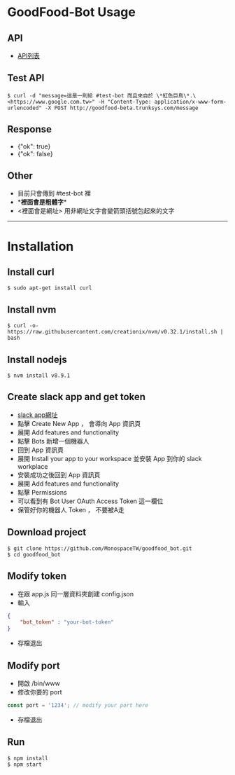 # GoodFood-Bot Usage

## API
- [API列表](https://app.swaggerhub.com/apis/kwchung/goodfood_test/1.0.0)

## Test API

```
$ curl -d "message=這是一則給 #test-bot 而且來自於 \*紅色巨鳥\*.\<https://www.google.com.tw>" -H "Content-Type: application/x-www-form-urlencoded" -X POST http://goodfood-beta.trunksys.com/message
```

## Response
- {"ok": true}
- {"ok": false}

## Other
- 目前只會傳到 #test-bot 裡
- \***裡面會是粗體字**\*
- <裡面會是網址>  用非網址文字會變箭頭括號包起來的文字

<hr>

# Installation

## Install curl

```
$ sudo apt-get install curl
```

## Install nvm

```
$ curl -o- https://raw.githubusercontent.com/creationix/nvm/v0.32.1/install.sh | bash
```

## Install nodejs

```
$ nvm install v8.9.1
```

## Create slack app and get token

- [slack app網址](https://api.slack.com/apps)
- 點擊 Create New App ， 會導向 App 資訊頁
- 展開 Add features and functionality
- 點擊 Bots 新增一個機器人
- 回到 App 資訊頁
- 展開 Install your app to your workspace 並安裝 App 到你的 slack workplace
- 安裝成功之後回到 App 資訊頁
- 展開 Add features and functionality
- 點擊 Permissions
- 可以看到有 Bot User OAuth Access Token 這一欄位
- 保管好你的機器人 Token ， 不要被A走

## Download project

```
$ git clone https://github.com/MonospaceTW/goodfood_bot.git
$ cd goodfood_bot
```

## Modify token

- 在跟 app.js 同一層資料夾創建 config.json
- 輸入
```json
{
    "bot_token" : "your-bot-token"
}
```
- 存檔退出

## Modify port

- 開啟 /bin/www
- 修改你要的 port
```javascript
const port = '1234'; // modify your port here
```
- 存檔退出

## Run

```
$ npm install
$ npm start
```
